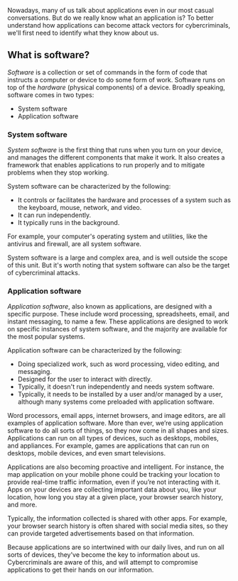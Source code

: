 Nowadays, many of us talk about applications even in our most casual conversations. But do we really know what an application is? To better understand how applications can become attack vectors for cybercriminals, we'll first need to identify what they know about us.

## What is software?

*Software* is a collection or set of commands in the form of code that instructs a computer or device to do some form of work. Software runs on top of the *hardware* (physical components) of a device. Broadly speaking, software comes in two types:

- System software
- Application software

### System software

*System software* is the first thing that runs when you turn on your device, and manages the different components that make it work. It also creates a framework that enables applications to run properly and to mitigate problems when they stop working.

System software can be characterized by the following:

- It controls or facilitates the hardware and processes of a system such as the keyboard, mouse, network, and video.
- It can run independently.
- It typically runs in the background.

For example, your computer's operating system and utilities, like the antivirus and firewall, are all system software.

System software is a large and complex area, and is well outside the scope of this unit. But it's worth noting that system software can also be the target of cybercriminal attacks.

### Application software

*Application software*, also known as applications, are designed with a specific purpose. These include word processing, spreadsheets, email, and instant messaging, to name a few. These applications are designed to work on specific instances of system software, and the majority are available for the most popular systems.

Application software can be characterized by the following:

- Doing specialized work, such as word processing, video editing, and messaging.
- Designed for the user to interact with directly.
- Typically, it doesn't run independently and needs system software.
- Typically, it needs to be installed by a user and/or managed by a user, although many systems come preloaded with application software.

Word processors, email apps, internet browsers, and image editors, are all examples of application software. More than ever, we’re using application software to do all sorts of things, so they now come in all shapes and sizes. Applications can run on all types of devices, such as desktops, mobiles, and appliances. For example, games are applications that can run on desktops, mobile devices, and even smart televisions.

Applications are also becoming proactive and intelligent. For instance, the map application on your mobile phone could be tracking your location to provide real-time traffic information, even if you’re not interacting with it. Apps on your devices are collecting important data about you, like your location, how long you stay at a given place, your browser search history, and more.

Typically, the information collected is shared with other apps. For example, your browser search history is often shared with social media sites, so they can provide targeted advertisements based on that information. 

Because applications are so intertwined with our daily lives, and run on all sorts of devices, they've become the key to information about us. Cybercriminals are aware of this, and will attempt to compromise applications to get their hands on our information.
